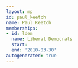 ```yaml
---
layout: mp
id: paul_keetch
name: Paul Keetch
memberships:
- id: ldem
  name: Liberal Democrats
  start: 
  end: '2010-03-30'
autogenerated: true
---
```

